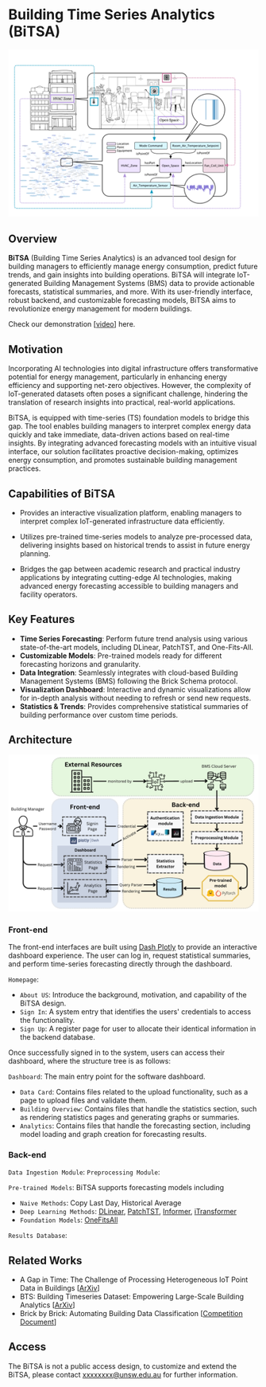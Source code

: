 # Building Time Series Analytics (BiTSA)

![BiTSA Logo](./pic/brick_viz_final.png)

## Overview

**BiTSA** (Building Time Series Analytics) is an advanced tool design for building managers to efficiently manage energy consumption, predict future trends, and gain insights into building operations. BiTSA will integrate IoT-generated Building Management Systems (BMS) data to provide actionable forecasts, statistical summaries, and more. With its user-friendly interface, robust backend, and customizable forecasting models, BiTSA aims to revolutionize energy management for modern buildings.


Check our demonstration [[video](https://youtu.be/8e44ATjWFXQ)] here.

## Motivation

Incorporating AI technologies into digital infrastructure offers transformative potential for energy management, particularly in enhancing energy efficiency and supporting net-zero objectives. However, the complexity of IoT-generated datasets often poses a significant challenge, hindering the translation of research insights into practical, real-world applications.

BiTSA, is equipped with time-series (TS) foundation models to bridge this gap. The tool enables building managers to interpret complex energy data quickly and take immediate, data-driven actions based on real-time insights. By integrating advanced forecasting models with an intuitive visual interface, our solution facilitates proactive decision-making, optimizes energy consumption, and promotes sustainable building management practices.

## Capabilities of BiTSA
- Provides an interactive visualization platform, enabling managers to interpret complex IoT-generated infrastructure data efficiently.

- Utilizes pre-trained time-series models to analyze pre-processed data, delivering insights based on historical trends to assist in future energy planning.

- Bridges the gap between academic research and practical industry applications by integrating cutting-edge AI technologies, making advanced energy forecasting accessible to building managers and facility operators.

## Key Features

- **Time Series Forecasting**: Perform future trend analysis using various state-of-the-art models, including DLinear, PatchTST, and One-Fits-All.
- **Customizable Models**: Pre-trained models ready for different forecasting horizons and granularity.
- **Data Integration**: Seamlessly integrates with cloud-based Building Management Systems (BMS) following the Brick Schema protocol.
- **Visualization Dashboard**: Interactive and dynamic visualizations allow for in-depth analysis without needing to refresh or send new requests.
- **Statistics & Trends**: Provides comprehensive statistical summaries of building performance over custom time periods.

## Architecture

![pipeline](./pic/dataflow_fv.png)

### Front-end

The front-end interfaces are built using [Dash Plotly](https://dash.plotly.com/) to provide an interactive dashboard experience. The user can log in, request statistical summaries, and perform time-series forecasting directly through the dashboard.

`Homepage`:
- `About US`: Introduce the background, motivation, and capability of the BiTSA design.
- `Sign In`: A system entry that identifies the users' credentials to access the functionality.
- `Sign Up`: A register page for user to allocate their identical information in the backend database.

Once successfully signed in to the system, users can access their dashboard, where the structure tree is as follows:

`Dashboard`: The main entry point for the software dashboard.
- `Data Card`: Contains files related to the upload functionality, such as a page to upload files and validate them.
- `Building Overview`: Contains files that handle the statistics section, such as rendering statistics pages and generating graphs or summaries.
- `Analytics`: Contains files that handle the forecasting section, including model loading and graph creation for forecasting results.


### Back-end

`Data Ingestion Module`:
`Preprocessing Module`:

`Pre-trained Models`: BiTSA supports forecasting models including
- `Naive Methods`: Copy Last Day, Historical Average
- `Deep Learning Methods`: [DLinear](https://arxiv.org/abs/2205.13504), [PatchTST](https://arxiv.org/abs/2211.14730), [Informer](https://arxiv.org/abs/2012.07436), [iTransformer](https://arxiv.org/abs/2310.06625)
- `Foundation Models`: [OneFitsAll](https://arxiv.org/abs/2302.11939)

`Results Database`:

## Related Works
- A Gap in Time: The Challenge of Processing Heterogeneous IoT Point Data in Buildings [[ArXiv](https://arxiv.org/abs/2405.14267)]
- BTS: Building Timeseries Dataset: Empowering Large-Scale Building Analytics [[ArXiv](https://arxiv.org/html/2406.08990v1)]
- Brick by Brick: Automating Building Data Classification [[Competition Document](https://racefor2030.com.au/wp-content/uploads/2024/08/DIEF-Competition-1-Flyer-v06.pdf)]

## Access

The BiTSA is not a public access design, to customize and extend the BiTSA, please contact xxxxxxxx@unsw.edu.au for further information. 

